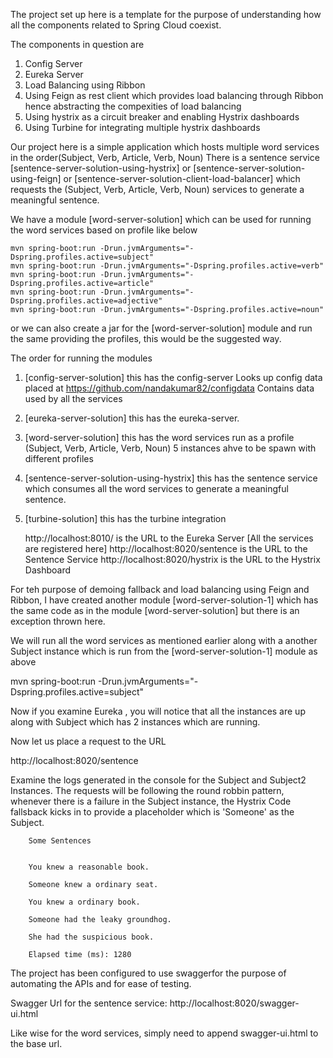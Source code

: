 The project set up here is a template for the purpose of understanding how all the components related to Spring Cloud coexist.

The components in question are

1. Config Server
2. Eureka Server
3. Load Balancing using Ribbon
4. Using Feign as rest client which provides load balancing through Ribbon hence abstracting the compexities of load balancing
5. Using hystrix as a circuit breaker and enabling Hystrix dashboards
6. Using Turbine for integrating multiple hystrix dashboards

Our project here is a simple application which hosts multiple word services in the order(Subject, Verb, Article, Verb, Noun)
There is a sentence service [sentence-server-solution-using-hystrix] or [sentence-server-solution-using-feign] or [sentence-server-solution-client-load-balancer] which requests the (Subject, Verb, Article, Verb, Noun) services to generate a meaningful sentence.

We have a module [word-server-solution] which can be used for running the word services based on profile like below

    mvn spring-boot:run -Drun.jvmArguments="-Dspring.profiles.active=subject"
    mvn spring-boot:run -Drun.jvmArguments="-Dspring.profiles.active=verb"
    mvn spring-boot:run -Drun.jvmArguments="-Dspring.profiles.active=article"
    mvn spring-boot:run -Drun.jvmArguments="-Dspring.profiles.active=adjective"
    mvn spring-boot:run -Drun.jvmArguments="-Dspring.profiles.active=noun"

or we can also create a jar for the [word-server-solution] module and run the same providing the profiles, this would be the suggested way.

The order for running the modules

1. [config-server-solution] this has the config-server
    Looks up config data placed at https://github.com/nandakumar82/configdata
    Contains data used by all the services
2. [eureka-server-solution] this has the eureka-server.
3. [word-server-solution] this has the word services run as a profile (Subject, Verb, Article, Verb, Noun) 5 instances ahve to be spawn with different profiles
4. [sentence-server-solution-using-hystrix] this has the sentence service which consumes all the word services to generate a meaningful sentence.
5. [turbine-solution] this has the turbine integration

    http://localhost:8010/ is the URL to the Eureka Server [All the services are registered here]
    http://localhost:8020/sentence is the URL to the Sentence Service
    http://localhost:8020/hystrix is the URL to the Hystrix Dashboard

For teh purpose of demoing fallback and load balancing using Feign and Ribbon, I have created another module [word-server-solution-1] which has the same code as in the module [word-server-solution] but there is an exception thrown here.

We will run  all the word services as mentioned earlier along with a another Subject instance which is run from the [word-server-solution-1] module as above

mvn spring-boot:run -Drun.jvmArguments="-Dspring.profiles.active=subject"

Now if you examine Eureka , you will notice that all the instances are up along with Subject which has 2 instances which are running.

Now let us place a request to the URL

http://localhost:8020/sentence

Examine the logs generated in the console for the Subject and Subject2 Instances.
The requests will be following the round robbin pattern, whenever there is a failure in the Subject instance, the Hystrix Code fallsback kicks in to provide a placeholder which is 'Someone' as the Subject.


        Some Sentences
        
        
        You knew a reasonable book.
        
        Someone knew a ordinary seat.
        
        You knew a ordinary book.
        
        Someone had the leaky groundhog.
        
        She had the suspicious book.
        
        Elapsed time (ms): 1280


The project has been configured to use swaggerfor the purpose of automating the APIs and for ease of testing.

Swagger Url for the sentence service:   http://localhost:8020/swagger-ui.html

Like wise for the word services, simply need to append swagger-ui.html to the base url.







